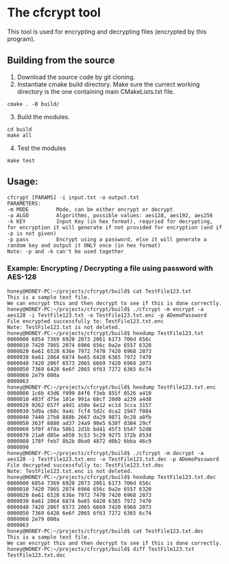 # The cfcrypt tool
This tool is used for encrypting and decrypting files (encrypted by this program).

## Building from the source
1. Download the source code by git cloning.
2. Instantiate cmake build directory. Make sure the currect working directory is the one containing main CMakeLists.txt file.
```console
cmake . -B build/
```
3. Build the modules.
```console
cd build
make all
```
4. Test the modules
```console
make test
```

## Usage:
```console
cfcrypt [PARAMS] -i input.txt -o output.txt
PARAMETERS:
-m MODE         Mode, can be either encrypt or decrypt
-a ALGO         Algorithms, possible values: aes128, aes192, aes256
-k KEY          Input Key (in hex format), requried for decrypting, for encryption it will generate if not provided for encryption (and if -p is not given)
-p pass         Encrypt using a password, else it will generate a random key and output it ONLY once (in hex format)
Note: -p and -k can't be used together
```
### Example: Encrypting / Decrypting a file using password with AES-128
```console
honey@HONEY-PC:~/projects/cfcrypt/build$ cat TestFile123.txt 
This is a sample text file.
We can encrypt this and then decrypt to see if this is done correctly.
honey@HONEY-PC:~/projects/cfcrypt/build$ ./cfcrypt -m encrypt -a aes128 -i TestFile123.txt -o TestFile123.txt.enc -p ADemoPassword
File encrypted successfully to: TestFile123.txt.enc
Note: TestFile123.txt is not deleted.
honey@HONEY-PC:~/projects/cfcrypt/build$ hexdump TestFile123.txt
0000000 6854 7369 6920 2073 2061 6173 706d 656c
0000010 7420 7865 2074 6966 656c 0a2e 6557 6320
0000020 6e61 6520 636e 7972 7470 7420 6968 2073
0000030 6e61 2064 6874 6e65 6420 6365 7972 7470
0000040 7420 206f 6573 2065 6669 7420 6968 2073
0000050 7369 6420 6e6f 2065 6f63 7272 6365 6c74
0000060 2e79 000a                              
0000063
honey@HONEY-PC:~/projects/cfcrypt/build$ hexdump TestFile123.txt.enc
0000000 1c6b 43d6 f099 84f6 f3eb 855f 0526 a410
0000010 483f d75e 101e 991a 68cf 20d0 a239 a4d8
0000020 9262 657f a9d1 a50e 6e12 ec1d 3cca 3157
0000030 5d9a c60c 9a4c fcf4 5d2c dca2 1947 f084
0000040 7440 27b8 888b 2667 da29 9871 0c28 a8fb
0000050 363f 8880 ad37 24a9 90e5 630f d384 29cf
0000060 5f0f 4f8a 50b1 2d1b bd41 45f3 b547 52d8
0000070 21a0 d85e a050 3c53 5c29 9275 372b 853d
0000080 178f feb7 8b2b 0ba0 4872 d0b2 6bba 46c9
0000090
honey@HONEY-PC:~/projects/cfcrypt/build$ ./cfcrypt -m decrypt -a aes128 -i TestFile123.txt.enc -o TestFile123.txt.dec -p ADemoPassword
File decrypted successfully to: TestFile123.txt.dec
Note: TestFile123.txt.enc is not deleted.
honey@HONEY-PC:~/projects/cfcrypt/build$ hexdump TestFile123.txt.dec
0000000 6854 7369 6920 2073 2061 6173 706d 656c
0000010 7420 7865 2074 6966 656c 0a2e 6557 6320
0000020 6e61 6520 636e 7972 7470 7420 6968 2073
0000030 6e61 2064 6874 6e65 6420 6365 7972 7470
0000040 7420 206f 6573 2065 6669 7420 6968 2073
0000050 7369 6420 6e6f 2065 6f63 7272 6365 6c74
0000060 2e79 000a                              
0000063
honey@HONEY-PC:~/projects/cfcrypt/build$ cat TestFile123.txt.dec
This is a sample text file.
We can encrypt this and then decrypt to see if this is done correctly.
honey@HONEY-PC:~/projects/cfcrypt/build$ diff TestFile123.txt TestFile123.txt.dec
```
